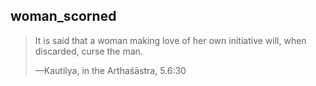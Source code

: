 ## woman_scorned
> It is said that a woman making love of her own initiative will, when discarded, curse the man.
> 
> —Kautilya, in the Arthaśāstra, 5.6:30
